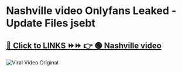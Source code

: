 
 # Nashville video Onlyfans Leaked - Update Files jsebt

## <h2><a href="https://clipsfans.com/Nashville_video&ref=git">🔗 Click to LINKS ⏩⏩ 👉 🟢 Nashville video </a></h2>

<a href="https://clipsfans.com/Nashville_video&ref=git" rel="nofollow" data-target="animated-image.originalLink"><img src="https://i.ibb.co.com/xMMVF88/686577567.gif" alt="Viral Video Original" style="max-width: 100%; display: inline-block;" data-target="animated-image.originalImage"></a>

